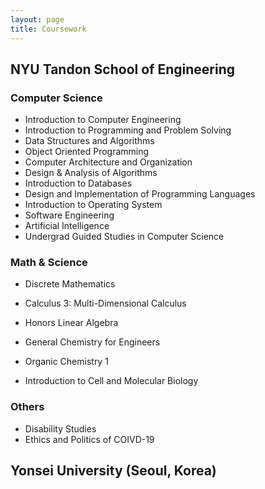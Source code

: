 ```yaml
---
layout: page
title: Coursework
---
```


## NYU Tandon School of Engineering

### Computer Science

* Introduction to Computer Engineering
* Introduction to Programming and Problem Solving
* Data Structures and Algorithms
* Object Oriented Programming
* Computer Architecture and Organization
* Design & Analysis of Algorithms
* Introduction to Databases
* Design and Implementation of Programming Languages
* Introduction to Operating System
* Software Engineering
* Artificial Intelligence
* Undergrad Guided Studies in Computer Science


### Math & Science
* Discrete Mathematics
* Calculus 3: Multi-Dimensional Calculus
* Honors Linear Algebra

* General Chemistry for Engineers
* Organic Chemistry 1
* Introduction to Cell and Molecular Biology

### Others
* Disability Studies
* Ethics and Politics of COIVD-19




## Yonsei University (Seoul, Korea)

